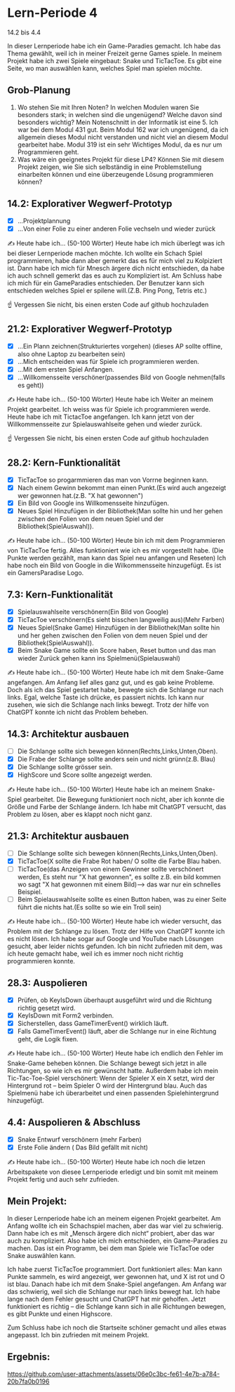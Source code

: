 # Lern-Periode 4

14.2 bis 4.4


In dieser Lernperiode habe ich ein Game-Paradies gemacht. Ich habe das Thema gewählt, weil ich in meiner Freizeit gerne Games spiele. In meinem Projekt habe ich zwei Spiele eingebaut: Snake und TicTacToe. Es gibt eine Seite, wo man auswählen kann, welches Spiel man spielen möchte.

## Grob-Planung

1. Wo stehen Sie mit Ihren Noten? In welchen Modulen waren Sie besonders stark; in welchen sind die ungenügend? Welche davon sind besonders wichtig?
   Mein Notenschnitt in der Informatik ist eine 5. Ich war bei dem Modul 431 gut. Beim Modul 162 war ich ungenügend, da ich allgemein dieses Modul nicht verstanden und nicht viel an diesem Modul gearbeitet habe. Modul 319 ist ein sehr Wichtiges 
   Modul, da es nur um Programmieren geht.
3. Was wäre ein geeignetes Projekt für diese LP4? Können Sie mit diesem Projekt zeigen, wie Sie sich selbständig in eine Problemstellung einarbeiten können und eine überzeugende Lösung programmieren können?

## 14.2: Explorativer Wegwerf-Prototyp

- [x] ...Projektplannung
- [X] ...Von einer Folie zu einer anderen Folie vechseln und wieder zurück

✍️ Heute habe ich... (50-100 Wörter)
Heute habe ich mich überlegt was ich bei dieser Lernperiode machen möchte. Ich wollte ein Schach Spiel programmieren, habe dann aber gemerkt das es für mich viel zu Kolpiziert ist. Dann habe ich mich für Mnesch ärgere dich nicht entschieden, da habe ich auch schnell gemerkt das es auch zu Kompliziert ist. Am Schluss habe ich mich für ein GameParadies entschieden. Der Benutzer kann sich entschieden welches Spiel er spilene will.(Z.B. Ping Pong, Tetris etc.)

☝️ Vergessen Sie nicht, bis einen ersten Code auf github hochzuladen

## 21.2: Explorativer Wegwerf-Prototyp

- [X] ...Ein Plann zeichnen(Strukturiertes vorgehen) (dieses AP sollte offline, also ohne Laptop zu bearbeiten sein)
- [X] ...Mich entscheiden was für Spiele ich programmieren werden.
- [X] ...Mit dem ersten Spiel Anfangen.
- [X] ...Willkomensseite verschöner(passendes Bild von Google nehmen(falls es geht))

✍️ Heute habe ich... (50-100 Wörter)
Heute habe ich Weiter an meinem Projekt gearbeitet. Ich weiss was für Spiele ich programmieren werde. Heute habe ich mit TictacToe angefangen. Ich kann jetzt von der Willkommensseite zur Spielauswahlseite gehen und wieder zurück.

☝️ Vergessen Sie nicht, bis einen ersten Code auf github hochzuladen

## 28.2: Kern-Funktionalität
- [x] TicTacToe so progarmmieren das man von Vorrne beginnen kann.
- [x] Nach einem Gewinn bekommt man einen Punkt.(Es wird auch angezeigt wer gewonnen hat.(z.B. "X hat gewonnen")
- [x] Ein Bild von Google ins Willkomensseite hinzufügen.
- [X] Neues Spiel Hinzufügen in der Bibliothek(Man sollte hin und her gehen zwischen den Folien von dem neuen Spiel und der Bibliothek(SpielAuswahl)).

✍️ Heute habe ich... (50-100 Wörter)
Heute bin ich mit dem Programmieren von TicTacToe fertig. Alles funktioniert wie ich es mir vorgestellt habe. (Die Punkte werden gezählt, man kann das Spiel neu anfangen und Reseten) Ich habe noch ein Bild von Google in die Wilkommensseite hinzugefügt. Es ist ein GamersParadise Logo.
## 7.3: Kern-Funktionalität
- [x] Spielauswahlseite verschönern(Ein Bild von Google)
- [x] TicTacToe verschönern(Es sieht bisschen langweilig aus)(Mehr Farben)
- [x]  Neues Spiel(Snake Game) Hinzufügen in der Bibliothek(Man sollte hin und her gehen zwischen den Folien von dem neuen Spiel und der Bibliothek(SpielAuswahl)).
- [x]  Beim Snake Game sollte ein Score haben, Reset button und das man wieder Zurück gehen kann ins Spielmenü(Spielauswahl)
      
✍️ Heute habe ich... (50-100 Wörter)
Heute habe ich mit dem Snake-Game angefangen. Am Anfang lief alles ganz gut, und es gab keine Probleme. Doch als ich das Spiel gestartet habe, bewegte sich die Schlange nur nach links. Egal, welche Taste ich drücke, es passiert nichts. Ich kann nur zusehen, wie sich die Schlange nach links bewegt. Trotz der hilfe von ChatGPT konnte ich nicht das Problem beheben.
## 14.3: Architektur ausbauen
- [ ] Die Schlange sollte sich bewegen können(Rechts,Links,Unten,Oben).
- [x] Die Frabe der Schlange sollte anders sein und nicht grünn(z.B. Blau)
- [x] Die Schlange sollte grösser sein.
- [x] HighScore und Score sollte angezeigt werden.

✍️ Heute habe ich... (50-100 Wörter)
Heute habe ich an meinem Snake-Spiel gearbeitet. Die Bewegung funktioniert noch nicht, aber ich konnte die Größe und Farbe der Schlange ändern. Ich habe mit ChatGPT versucht, das Problem zu lösen, aber es klappt noch nicht ganz.


## 21.3: Architektur ausbauen
- [ ] Die Schlange sollte sich bewegen können(Rechts,Links,Unten,Oben).
- [x] TicTacToe(X sollte die Frabe Rot haben/ O sollte die Farbe Blau haben.
- [ ] TicTacToe(das Anzeigen von einem Gewinner sollte verschönert werden, Es steht nur "X hat gewonnen", es sollte z.B. ein bild kommen wo sagt "X hat gewonnen mit einem Bild)--> das war nur ein schnelles Beispiel.
- [ ] Beim Spielauswahlseite sollte es einen Button haben, was zu einer Seite führt die nichts hat.(Es sollte so wie ein Troll sein)

✍️ Heute habe ich... (50-100 Wörter)
Heute habe ich wieder versucht, das Problem mit der Schlange zu lösen. Trotz der Hilfe von ChatGPT konnte ich es nicht lösen. Ich habe sogar auf Google und YouTube nach Lösungen gesucht, aber leider nichts gefunden. Ich bin nicht zufrieden mit dem, was ich heute gemacht habe, weil ich es immer noch nicht richtig programmieren konnte.


## 28.3: Auspolieren
- [x] Prüfen, ob KeyIsDown überhaupt ausgeführt wird und die Richtung richtig gesetzt wird.
- [x] KeyIsDown mit Form2 verbinden.
- [x] Sicherstellen, dass GameTimerEvent() wirklich läuft.
- [x] Falls GameTimerEvent() läuft, aber die Schlange nur in eine Richtung geht, die Logik fixen.

✍️ Heute habe ich... (50-100 Wörter)
Heute habe ich endlich den Fehler im Snake-Game beheben können. Die Schlange bewegt sich jetzt in alle Richtungen, so wie ich es mir gewünscht hatte. Außerdem habe ich mein Tic-Tac-Toe-Spiel verschönert: Wenn der Spieler X ein X setzt, wird der Hintergrund rot – beim Spieler O wird der Hintergrund blau. Auch das Spielmenü habe ich überarbeitet und einen passenden Spielehintergrund hinzugefügt.

## 4.4: Auspolieren & Abschluss
- [x] Snake Entwurf verschönern (mehr Farben)
- [x] Erste Folie ändern ( Das Bild gefällt mit nicht)

✍️ Heute habe ich... (50-100 Wörter)
Heute habe ich noch die letzen Arbeitspakete von diesee Lernperiode erledigt und bin somit mit meinem Projekt fertig und auch sehr zufrieden.

## Mein Projekt:

In dieser Lernperiode habe ich an meinem eigenen Projekt gearbeitet. Am Anfang wollte ich ein Schachspiel machen, aber das war viel zu schwierig. Dann habe ich es mit „Mensch ärgere dich nicht“ probiert, aber das war auch zu kompliziert. Also habe ich mich entschieden, ein Game-Paradies zu machen. Das ist ein Programm, bei dem man Spiele wie TicTacToe oder Snake auswählen kann.

Ich habe zuerst TicTacToe programmiert. Dort funktioniert alles: Man kann Punkte sammeln, es wird angezeigt, wer gewonnen hat, und X ist rot und O ist blau. Danach habe ich mit dem Snake-Spiel angefangen. Am Anfang war das schwierig, weil sich die Schlange nur nach links bewegt hat. Ich habe lange nach dem Fehler gesucht und ChatGPT hat mir geholfen. Jetzt funktioniert es richtig – die Schlange kann sich in alle Richtungen bewegen, es gibt Punkte und einen Highscore.

Zum Schluss habe ich noch die Startseite schöner gemacht und alles etwas angepasst. Ich bin zufrieden mit meinem Projekt.


## Ergebnis:




https://github.com/user-attachments/assets/06e0c3bc-fe61-4e7b-a784-20b7fa0b0196







